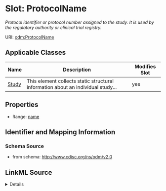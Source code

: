# Slot: ProtocolName


_Protocol identifier or protocol number assigned to the study. It is used by the regulatory authority or clinical trial registry._



URI: [odm:ProtocolName](http://www.cdisc.org/ns/odm/v2.0/ProtocolName)



<!-- no inheritance hierarchy -->




## Applicable Classes

| Name | Description | Modifies Slot |
| --- | --- | --- |
[Study](Study.md) | This element collects static structural information about an individual study... |  yes  |







## Properties

* Range: [name](name.md)





## Identifier and Mapping Information







### Schema Source


* from schema: http://www.cdisc.org/ns/odm/v2.0




## LinkML Source

<details>
```yaml
name: ProtocolName
description: Protocol identifier or protocol number assigned to the study. It is used
  by the regulatory authority or clinical trial registry.
from_schema: http://www.cdisc.org/ns/odm/v2.0
rank: 1000
alias: ProtocolName
domain_of:
- Study
range: name

```
</details>